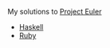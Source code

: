 My solutions to [Project Euler](http://projecteuler.net)

* [Haskell](https://github.com/jonyamo/ProjectEuler/tree/master/haskell)
* [Ruby](https://github.com/jonyamo/ProjectEuler/tree/master/ruby)
